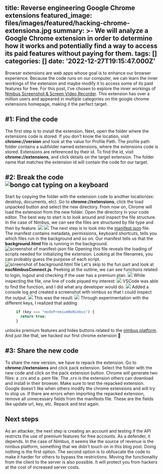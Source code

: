title: Reverse engineering Google Chrome extensions
featured_image: files/images/featured/hacking-chrome-extensiona.jpg
summary: >-
  We will analyze a Google Chrome extension in order to determine how it works
  and potentially find a way to access its paid features without paying for
  them.
tags: []
categories: []
date: '2022-12-27T19:15:47.000Z'
---
Browser extensions are web apps whose goal is to enhance our browser experience. Because the code runs on our computer, we can learn the inner workings of the extension and maybe modify it to access some of its paid features for free. For this post, I've chosen to explore the inner workings of [Nimbus Screenshot & Screen Video Recorder](https://chrome.google.com/webstore/detail/nimbus-screenshot-screen/bpconcjcammlapcogcnnelfmaeghhagj/related?hl=en). This extension has over a million users and appeared in multiple categories on the google chrome extensions homepage, making it the perfect target. 

## #1: Find the code
The first step is to install the extension. Next, open the folder where the extensions code is stored. If you don’t know the location, visit **chrome://version** and look at the value for Profile Path. 
The profile path folder contains a subfolder named extensions, where the extensions code is stored. Extensions are referenced by their id. To find the id, visit **chrome://extensions**, and click details on the target extension. 
The folder name that matches the extension id will contain the code for our target.
## #2: Break the code ![bongo cat typing on a keyboard](/files/images/posts/hacking-chrome-extensions/code.gif)
Start by copying the folder with the extension code to another location(ex: desktop, documents, etc). Go to **chrome://extensions**, click the load unpacked button and select the new directory. 
From now on, Chrome will load the extension from the new folder.
Open the directory in your code editor. 
The best way to start is to look around and inspect the file structure. In the case of Nimbus, we can see the files are structured by file type and then by feature.
![](/files/images/posts/hacking-chrome-extensions/Explore-initial-template.png)
![](/files/images/posts/hacking-chrome-extensions/explore-js.png)
The next step is to look into the [manifest.json](https://developer.chrome.com/docs/extensions/mv3/manifest/) file. The manifest contains metadata, permissions, keyboard shortcuts, tells you which files run in the background and so on. Our manifest tells us that the **background.html** file is running in the background.
![screenshot of manifest-json file](/files/images/posts/hacking-chrome-extensions/manifest-json.png)
Opening this file reveals the loading of scripts needed for initializing the extension. Looking at the filenames, you can probably guess the purpose of each script. 
![screenshot of background.html file](/files/images/posts/hacking-chrome-extensions/background-files.png)
Let's skip to the fun part and look at **nscNimbusConnect.js**.
Peeking at the outline, we can see functions related to login, logout and checking if the user has a premium plan.
![](/files/images/posts/hacking-chrome-extensions/outline.png)
While inspecting the file, one line of code piqued my interest:
![](/files/images/posts/hacking-chrome-extensions/premium-sus.png)
VSCode was able to find the function, and I did what any developer would do.
![](/files/images/posts/hacking-chrome-extensions/get-opt.png)
 Added a console log and created a screenshot with nimbus so that I could inspect the output.
 ![](/files/images/posts/hacking-chrome-extensions/console-log.png)
 This was the result:
 ![](/files/images/posts/hacking-chrome-extensions/console-logs.png)
 Through experimentation with the different keys, I realized that adding 
 ```javascript
      if (key === "modePremiumNoNimbus") {
        return true;
      }
 ```
 
 unlocks premium features and hides buttons related to the [nimbus platform](https://nimbusweb.me/).
 And just like that, we hacked our first chrome extension 🥳
## #3: Share the new code
To share the new version, we have to repack the extension.
Go to **chrome://extensions** and click pack extension. Select the folder with the new code and click on the pack extension button.
Chrome will generate two files: a .crx and a .pem file. The .crx is the extension others can download and install in their browser.
Make sure to test the repacked extension. Google doesn’t like when others modify the chrome extensions and will try to stop us. If there are errors when importing the repacked extension, remove all unnecessary fields from the manifests file. These are the fields like update url, key, etc. Repack and test again.


## Next steps
As an attacker, the next step is creating an account and testing if the API restricts the use of premium features for free accounts.
As a defender, it depends. In the case of Nimbus, it seems like the source of revenue is the nimbus platform, something that we didn't touch on in this blog post. Doing nothing is the first option. The second option is to obfuscate the code to make it harder for others to bypass the restrictions. 
Moving the functionality from the client to the server is also possible. It will protect you from hackers at the cost of increased server costs.